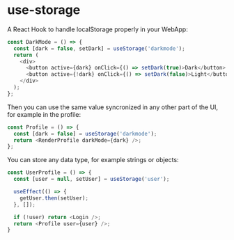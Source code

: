 # use-storage

A React Hook to handle localStorage properly in your WebApp:

```js
const DarkMode = () => {
  const [dark = false, setDark] = useStorage('darkmode');
  return (
    <div>
      <button active={dark} onClick={() => setDark(true)>Dark</button>
      <button active={!dark} onClick={() => setDark(false)>Light</button>
    </div>
  );
};
```

Then you can use the same value syncronized in any other part of the UI, for example in the profile:

```js
const Profile = () => {
  const [dark = false] = useStorage('darkmode');
  return <RenderProfile darkMode={dark} />;
};
```

You can store any data type, for example strings or objects:

```js
const UserProfile = () => {
  const [user = null, setUser] = useStorage('user');

  useEffect(() => {
    getUser.then(setUser);
  }, []);

  if (!user) return <Login />;
  return <Profile user={user} />;
}
```
